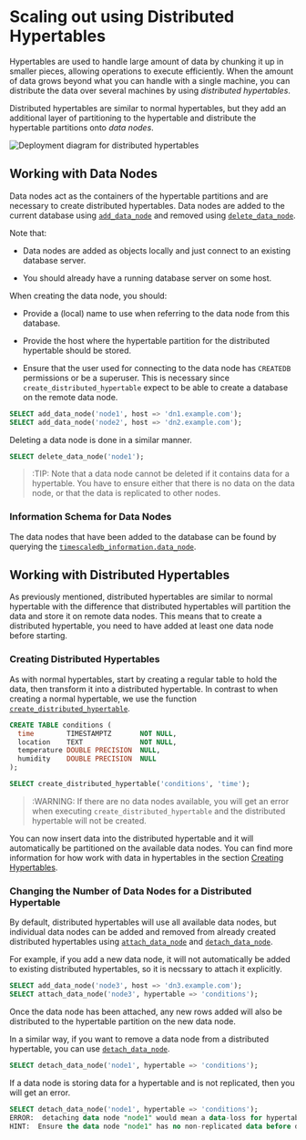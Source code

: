 # Scaling out using Distributed Hypertables

Hypertables are used to handle large amount of data by chunking it up
in smaller pieces, allowing operations to execute efficiently. When
the amount of data grows beyond what you can handle with a single
machine, you can distribute the data over several machines by using
*distributed hypertables*.

Distributed hypertables are similar to normal hypertables, but they
add an additional layer of partitioning to the hypertable and
distribute the hypertable partitions onto *data nodes*.

![Deployment diagram for distributed hypertables]()

## Working with Data Nodes

Data nodes act as the containers of the hypertable partitions and are
necessary to create distributed hypertables. Data nodes are
added to the current database using [`add_data_node`][add_data_node]
and removed using [`delete_data_node`][delete_data_node].

Note that:

* Data nodes are added as objects locally and just connect to an
  existing database server.

* You should already have a running database server on some host.

When creating the data node, you should:

* Provide a (local) name to use when referring to the data node from
  this database.

* Provide the host where the hypertable partition for the distributed
  hypertable should be stored.

* Ensure that the user used for connecting to the data node has
  `CREATEDB` permissions or be a superuser. This is necessary since
  `create_distributed_hypertable` expect to be able to create a
  database on the remote data node.

```sql
SELECT add_data_node('node1', host => 'dn1.example.com');
SELECT add_data_node('node2', host => 'dn2.example.com');
```

Deleting a data node is done in a similar manner.

```sql
SELECT delete_data_node('node1');
```
>:TIP: Note that a data node cannot be deleted if it contains data for a
hypertable. You have to ensure either that there is no data on the
data node, or that the data is replicated to other nodes.

### Information Schema for Data Nodes

The data nodes that have been added to the database can be found by
querying the
[`timescaledb_information.data_node`][timescaledb_information-data_node].

## Working with Distributed Hypertables

As previously mentioned, distributed hypertables are similar to normal
hypertable with the difference that distributed hypertables will
partition the data and store it on remote data nodes. This means that
to create a distributed hypertable, you need to have added at least one data node
before starting.

### Creating Distributed Hypertables

As with normal hypertables, start by creating a regular
table to hold the data, then transform it into a distributed
hypertable. In contrast to when creating a normal hypertable, we use
the function
[`create_distributed_hypertable`][create_distributed_hypertable].

```sql
CREATE TABLE conditions (
  time        TIMESTAMPTZ       NOT NULL,
  location    TEXT              NOT NULL,
  temperature DOUBLE PRECISION  NULL,
  humidity    DOUBLE PRECISION  NULL
);

SELECT create_distributed_hypertable('conditions', 'time');
```

>:WARNING: If there are no data nodes available, you will get an error
>when executing `create_distributed_hypertable` and the distributed
>hypertable will not be created.

You can now insert data into the distributed hypertable and
it will automatically be partitioned on the available data nodes. You
can find more information for how work with data in hypertables in the
section [Creating Hypertables][creating-hypertables].

### Changing the Number of Data Nodes for a Distributed Hypertable

By default, distributed hypertables will use all available data nodes,
but individual data nodes can be added and removed from already
created distributed hypertables using
[`attach_data_node`][attach_data_node] and
[`detach_data_node`][detach_data_node].

For example, if you add a new data node, it will not automatically be
added to existing distributed hypertables, so it is necssary to attach
it explicitly.

```sql
SELECT add_data_node('node3', host => 'dn3.example.com');
SELECT attach_data_node('node3', hypertable => 'conditions');
```

Once the data node has been attached, any new rows added will also be
distributed to the hypertable partition on the new data node.

In a similar way, if you want to remove a data node from a distributed
hypertable, you can use [`detach_data_node`][detach_data_node].

```sql
SELECT detach_data_node('node1', hypertable => 'conditions');
```

If a data node is storing data for a hypertable and is not replicated,
then you will get an error.

```sql
SELECT detach_data_node('node1', hypertable => 'conditions');
ERROR:  detaching data node "node1" would mean a data-loss for hypertable "conditions" since data node has the only data replica
HINT:  Ensure the data node "node1" has no non-replicated data before detaching it.
```

[add_data_node]: /api#add_data_node
[attach_data_node]: /api#attach_data_node
[create_distributed_hypertable]: /api#create_distributed_hypertable
[creating-hypertables]: /getting-started/creating-hypertables
[delete_data_node]: /api#delete_data_node
[detach_data_node]: /api#detach_data_node
[timescaledb_information-data_node]: /api#timescaledb_information-data_node
